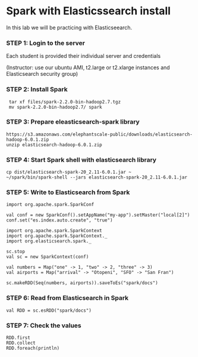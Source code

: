 # Spark with Elasticssearch install

In this lab we will be practicing with Elasticseearch.


### STEP 1: Login to the server
 
Each student is provided their individual server and credentials

(Instructor: use our ubuntu AMI, t2.large or t2.xlarge instances and Elasticsearch security group)

### STEP 2: Install Spark

     tar xf files/spark-2.2.0-bin-hadoop2.7.tgz
     mv spark-2.2.0-bin-hadoop2.7/ spark
    
### STEP 3: Prepare eleasticsearch-spark library

    https://s3.amazonaws.com/elephantscale-public/downloads/elasticsearch-hadoop-6.0.1.zip
    unzip elasticsearch-hadoop-6.0.1.zip
    
### STEP 4: Start Spark shell with elasticsearch library

    cp dist/elasticsearch-spark-20_2.11-6.0.1.jar ~
    ~/spark/bin/spark-shell --jars elasticsearch-spark-20_2.11-6.0.1.jar
    
### STEP 5: Write to Elasticsearch from Spark

    import org.apache.spark.SparkConf
    
    val conf = new SparkConf().setAppName("my-app").setMaster("local[2]")
    conf.set("es.index.auto.create", "true")
    
    import org.apache.spark.SparkContext
    import org.apache.spark.SparkContext._
    import org.elasticsearch.spark._   
    
    sc.stop
    val sc = new SparkContext(conf)  
    
    val numbers = Map("one" -> 1, "two" -> 2, "three" -> 3)
    val airports = Map("arrival" -> "Otopeni", "SFO" -> "San Fran")
    
    sc.makeRDD(Seq(numbers, airports)).saveToEs("spark/docs")
    
### STEP 6: Read from Elasticsearch in Spark

    val RDD = sc.esRDD("spark/docs")
    
### STEP 7: Check the values

    RDD.first
    RDD.collect
    RDD.foreach(println)
